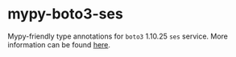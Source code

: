 # mypy-boto3-ses

Mypy-friendly type annotations for `boto3` 1.10.25 `ses` service.
More information can be found [here](https://github.com/vemel/mypy_boto3).